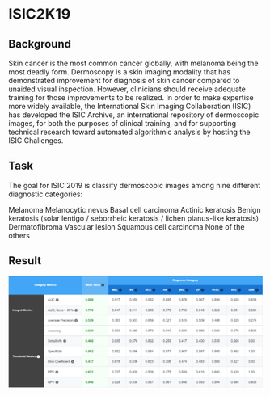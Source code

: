 # ISIC2K19
## Background
Skin cancer is the most common cancer globally, with melanoma being the most deadly form. Dermoscopy is a skin imaging modality that has demonstrated improvement for diagnosis of skin cancer compared to unaided visual inspection. However, clinicians should receive adequate training for those improvements to be realized. In order to make expertise more widely available, the International Skin Imaging Collaboration (ISIC) has developed the ISIC Archive, an international repository of dermoscopic images, for both the purposes of clinical training, and for supporting technical research toward automated algorithmic analysis by hosting the ISIC Challenges.

## Task
The goal for ISIC 2019 is classify dermoscopic images among nine different diagnostic categories:

Melanoma
Melanocytic nevus
Basal cell carcinoma
Actinic keratosis
Benign keratosis (solar lentigo / seborrheic keratosis / lichen planus-like keratosis)
Dermatofibroma
Vascular lesion
Squamous cell carcinoma
None of the others

## Result
![Result](https://github.com/talhaanwarch/ISIC2K19/blob/master/result.png)

